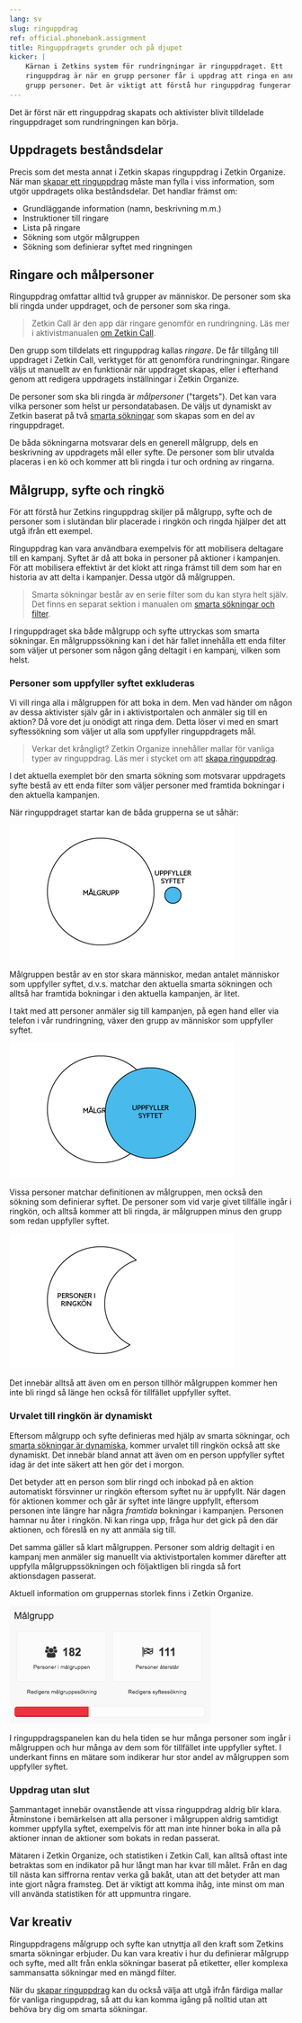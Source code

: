 ```yaml
---
lang: sv
slug: ringuppdrag
ref: official.phonebank.assignment
title: Ringuppdragets grunder och på djupet
kicker: |
    Kärnan i Zetkins system för rundringningar är ringuppdraget. Ett
    ringuppdrag är när en grupp personer får i uppdrag att ringa en annan
    grupp personer. Det är viktigt att förstå hur ringuppdrag fungerar.
---
```


Det är först när ett ringuppdrag skapats och aktivister blivit tilldelade
ringuppdraget som rundringningen kan börja.

## Uppdragets beståndsdelar
Precis som det mesta annat i Zetkin skapas ringuppdrag i Zetkin Organize. När
man [skapar ett ringuppdrag](../skapa-ringuppdrag) måste man fylla i viss
information, som utgör uppdragets olika beståndsdelar. Det handlar främst om:

* Grundläggande information (namn, beskrivning m.m.)
* Instruktioner till ringare
* Lista på ringare
* Sökning som utgör målgruppen
* Sökning som definierar syftet med ringningen

## Ringare och målpersoner
Ringuppdrag omfattar alltid två grupper av människor. De personer som ska bli
ringda under uppdraget, och de personer som ska ringa.

> Zetkin Call är den app där ringare genomför en rundringning. Läs mer i
> aktivistmanualen [om Zetkin Call](/sv/for-aktivister/ringa-med-zetkin/innan-du-borjar/).

Den grupp som tilldelats ett ringuppdrag kallas _ringare_. De får tillgång till
uppdraget i Zetkin Call, verktyget för att genomföra rundringningar. Ringare
väljs ut manuellt av en funktionär när uppdraget skapas, eller i efterhand
genom att redigera uppdragets inställningar i Zetkin Organize.

De personer som ska bli ringda är _målpersoner_ ("targets"). Det kan vara vilka
personer som helst ur persondatabasen. De väljs ut dynamiskt av Zetkin baserat
på två [smarta sökningar](/sv/for-funktionarer/manniskor/smarta-sokningar/)
som skapas som en del av ringuppdraget.

De båda sökningarna motsvarar dels en generell målgrupp, dels en beskrivning av
uppdragets mål eller syfte. De personer som blir utvalda placeras i en kö och
kommer att bli ringda i tur och ordning av ringarna.

## Målgrupp, syfte och ringkö
För att förstå hur Zetkins ringuppdrag skiljer på målgrupp, syfte och de
personer som i slutändan blir placerade i ringkön och ringda hjälper det att
utgå ifrån ett exempel.

Ringuppdrag kan vara användbara exempelvis för att mobilisera deltagare till en
kampanj. Syftet är då att boka in personer på aktioner i kampanjen. För att
mobilisera effektivt är det klokt att ringa främst till dem som har en historia
av att delta i kampanjer. Dessa utgör då målgruppen.

> Smarta sökningar består av en serie filter som du kan styra helt själv. Det
> finns en separat sektion i manualen om
> [smarta sökningar och filter](/sv/for-funktionarer/manniskor/smarta-sokningar/).

I ringuppdraget ska både målgrupp och syfte uttryckas som smarta sökningar. En
målgruppssökning kan i det här fallet innehålla ett enda filter som väljer ut
personer som någon gång deltagit i en kampanj, vilken som helst.

### Personer som uppfyller syftet exkluderas
Vi vill ringa alla i målgruppen för att boka in dem. Men vad händer om någon
av dessa aktivister själv går in i aktivistportalen och anmäler sig till en
aktion? Då vore det ju onödigt att ringa dem. Detta löser vi med en smart
syftessökning som väljer ut alla som uppfyller ringuppdragets mål.

> Verkar det krångligt? Zetkin Organize innehåller mallar för vanliga typer
> av ringuppdrag. Läs mer i stycket om att [skapa ringuppdrag](../skapa-ringuppdrag).

I det aktuella exemplet bör den smarta sökning som motsvarar uppdragets syfte
bestå av ett enda filter som väljer personer med framtida bokningar i den
aktuella kampanjen.

När ringuppdraget startar kan de båda grupperna se ut såhär:

![Målgrupp och syfte](./targetvsgoal-1.png)

Målgruppen består av en stor skara människor, medan antalet människor som
uppfyller syftet, d.v.s. matchar den aktuella smarta sökningen och alltså
har framtida bokningar i den aktuella kampanjen, är litet.

I takt med att personer anmäler sig till kampanjen, på egen hand eller via
telefon i vår rundringning, växer den grupp av människor som uppfyller syftet.

![Målgrupp och syfte](./targetvsgoal-2.png)

Vissa personer matchar definitionen av målgruppen, men också den sökning som
definierar syftet. De personer som vid varje givet tillfälle ingår i ringkön,
och alltså kommer att bli ringda, är målgruppen minus den grupp som redan
uppfyller syftet.

![Personer i ringkön](./targetvsgoal-3.png)

Det innebär alltså att även om en person tillhör målgruppen kommer hen inte
bli ringd så länge hen också för tillfället uppfyller syftet.

### Urvalet till ringkön är dynamiskt
Eftersom målgrupp och syfte definieras med hjälp av smarta sökningar, och
[smarta sökningar är dynamiska](/sv/for-funktionarer/manniskor/smarta-sokningar/#smarta-skningar-r-dynamiska),
kommer urvalet till ringkön också att ske dynamiskt. Det innebär bland
annat att även om en person uppfyller syftet idag är det inte säkert att hen
gör det i morgon.

Det betyder att en person som blir ringd och inbokad på en aktion automatiskt
försvinner ur ringkön eftersom syftet nu är uppfyllt. När dagen för aktionen
kommer och går är syftet inte längre uppfyllt, eftersom personen inte längre har
några _framtida_ bokningar i kampanjen. Personen hamnar nu åter i ringkön. Ni
kan ringa upp, fråga hur det gick på den där aktionen, och föreslå en ny att
anmäla sig till.

Det samma gäller så klart målgruppen. Personer som aldrig deltagit i en kampanj
men anmäler sig manuellt via aktivistportalen kommer därefter att uppfylla
målgruppssökningen och följaktligen bli ringda så fort aktionsdagen passerat.

Aktuell information om gruppernas storlek finns i Zetkin Organize.

![Målgrupp i ringuppdragspanelen](./malgrupp.png)

I ringuppdragspanelen kan du hela tiden se hur många personer som ingår i
målgruppen och hur många av dem som för tillfället inte uppfyller syftet.
I underkant finns en mätare som indikerar hur stor andel av målgruppen som
uppfyller syftet.

### Uppdrag utan slut
Sammantaget innebär ovanstående att vissa ringuppdrag aldrig blir klara.
Åtminstone i bemärkelsen att alla personer i målgruppen aldrig samtidigt kommer
uppfylla syftet, exempelvis för att man inte hinner boka in alla på aktioner
innan de aktioner som bokats in redan passerat.

Mätaren i Zetkin Organize, och statistiken i Zetkin Call, kan alltså oftast
inte betraktas som en indikator på hur långt man har kvar till målet. Från en
dag till nästa kan siffrorna rentav verka gå bakåt, utan att det betyder att
man inte gjort några framsteg. Det är viktigt att komma ihåg, inte minst om
man vill använda statistiken för att uppmuntra ringare. 

## Var kreativ
Ringuppdragens målgrupp och syfte kan utnyttja all den kraft som Zetkins smarta
sökningar erbjuder. Du kan vara kreativ i hur du definierar målgrupp och syfte,
med allt från enkla sökningar baserat på etiketter, eller komplexa sammansatta
sökningar med en mängd filter.

När du [skapar ringuppdrag](../skapa-ringuppdrag) kan du också välja att utgå
ifrån färdiga mallar för vanliga ringuppdrag, så att du kan komma igång på
nolltid utan att behöva bry dig om smarta sökningar.
